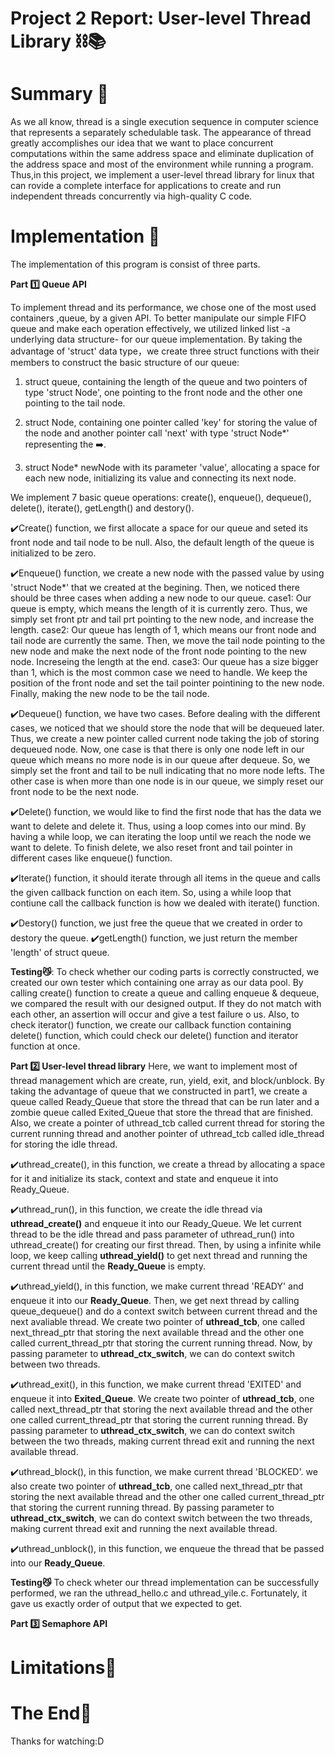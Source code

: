 # Project 2 Report: User-level Thread Library ⛓📚 

# Summary 🌟
As we all know, thread is a single execution sequence in computer science that represents a 
separately schedulable task. The appearance of thread greatly accomplishes our idea that we 
want to place concurrent computations within the same address space and eliminate duplication 
of the address space and most of the environment while running a program. Thus,in this project,
we implement a user-level thread library for linux that can rovide a complete interface for 
applications to create and run independent threads concurrently via high-quality C code.

# Implementation 🌟
The implementation of this program is consist of three parts.

**Part 1️⃣ Queue API**

To implement thread and its performance, we chose one of the most used containers ,queue, by 
a given API. To better manipulate our simple FIFO queue and make each operation effectively, 
we utilized linked list -a underlying data structure- for our queue implementation. By taking 
the advantage of 'struct' data type，we create three struct functions with their members to 
construct the basic structure of our queue:
1. struct queue, containing the length of the queue and two pointers of type 'struct Node', 
one pointing to the front node and the other one pointing to the tail node.

2. struct Node, containing one pointer called 'key' for storing the value of the node and 
another pointer call 'next' with type 'struct Node*' representing the ➡️.

3. struct Node* newNode with its parameter 'value', allocating a space for each new node, 
initializing its value and connecting its next node.

We implement 7 basic queue operations: create(), enqueue(), dequeue(),
delete(), iterate(), getLength() and destory().

✔️Create() function, we first allocate a space for our queue and seted its front node and tail 
node to be null. Also, the default length of the queue is initialized to be zero. 

✔️Enqueue() function, we create a new node with the passed value by using 'struct Node*' that 
we created at the begining. Then, we noticed there should be three cases when adding a new node 
to our queue. 
   case1:   Our queue is empty, which means the length of it is currently zero. Thus, we simply 
            set front ptr and tail prt pointing to the new node, and increase the length.
   case2:   Our queue has length of 1, which means our front node and tail node are currently the 
            same. Then, we move the tail node pointing to the new node and make the next node of 
            the front node pointing to the new node. Increseing the length at the end.
   case3:   Our queue has a size bigger than 1, which is the most common case we need to handle.
            We keep the position of the front node and set the tail pointer pointining to the new 
            node. Finally, making the new node to be the tail node.
      
✔️Dequeue() function, we have two cases. Before dealing with the different cases, we noticed
that we should store the node that will be dequeued later. Thus, we create a new pointer called
current node taking the job of storing dequeued node. Now, one case is that there is only one node
left in our queue which means no more node is in our queue after dequeue. So, we simply set the
front and tail to be null indicating that no more node lefts. The other case is when more than one 
node is in our queue, we simply reset our front node to be the next node. 

✔️Delete() function, we would like to find the first node that has the data we want to delete and 
delete it. Thus, using a loop comes into our mind. By having a while loop, we can iterating the loop 
until we reach the node we want to delete. To finish delete, we also reset front and tail pointer in 
different cases like enqueue() function.

✔️Iterate() function, it should iterate through all items in the queue and calls the given callback 
function on each item. So, using a while loop that contiune call the callback function is how we 
dealed with iterate() function.

✔️Destory() function, we just free the queue that we created in order to destory the queue. 
✔️getLength() function, we just return the member 'length' of struct queue.

**Testing😼**: To check whether our coding parts is correctly constructed, we created our own tester which 
containing one array as our data pool. By calling create() function to create a queue and calling 
enqueue & dequeue, we compared the result with our designed output. If they do not match with each 
other, an assertion will occur and give a test failure o us. Also, to check iterator() function, we
create our callback function containing delete() function, which could check our delete() function
and iterator function at once. 

**Part 2️⃣ User-level thread library**
Here, we want to implement most of thread management which are create, run, yield, exit, and block/unblock.
By taking the advantage of queue that we constructed in part1, we create a queue called Ready_Queue that
store the thread that can be run later and a zombie queue called Exited_Queue that store the thread that 
are finished. Also, we create a pointer of uthread_tcb called current thread for storing the current running 
thread and another pointer of uthread_tcb called idle_thread for storing the idle thread. 

✔️uthread_create(), in this function, we create a thread by allocating a space for it and initialize its 
stack, context and state and enqueue it into Ready_Queue. 

✔️uthread_run(), in this function, we create the idle thread via **uthread_create()** and enqueue it into our
Ready_Queue. We let current thread to be the idle thread and pass parameter of uthread_run() into uthread_create()
for creating our first thread. Then, by using a infinite while loop, we keep calling **uthread_yield()** to get 
next thread and running the current thread until the **Ready_Queue** is empty.

✔️uthread_yield(), in this function, we make current thread 'READY' and enqueue it into our **Ready_Queue**. Then, 
we get next thread by calling queue_dequeue() and do a context switch between current thread and the next 
avaliable thread. We create two pointer of **uthread_tcb**, one called next_thread_ptr that storing the next 
available thread and the other one called current_thread_ptr that storing the current running thread. Now, by
passing parameter to **uthread_ctx_switch**, we can do context switch between two threads.

✔️uthread_exit(), in this function, we make current thread 'EXITED' and enqueue it into **Exited_Queue**. We create 
two pointer of **uthread_tcb**, one called next_thread_ptr that storing the next available thread and the other 
one called current_thread_ptr that storing the current running thread. By passing parameter to **uthread_ctx_switch**,
we can do context switch between the two threads, making current thread exit and running the next available thread.

✔️uthread_block(), in this function,  we make current thread 'BLOCKED'. we also create two pointer of **uthread_tcb**, 
one called next_thread_ptr that storing the next available thread and the other one called current_thread_ptr that storing the current running thread. By passing parameter to **uthread_ctx_switch**, we can do context switch between the two threads, making current 
thread exit and running the next available thread.

✔️uthread_unblock(), in this function, we enqueue the thread that be passed into our **Ready_Queue**. 

**Testing😼**
To check wheter our thread implementation can be successfully performed, we ran the uthread_hello.c and uthread_yile.c.
Fortunately, it gave us exactly order of output that we expected to get. 

**Part 3️⃣ Semaphore API**

# Limitations🌟
   
# The End🌟
Thanks for watching:D

                                 
